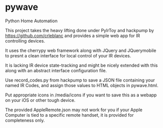pywave
======

Python Home Automation

This project takes the heavy lifting done under PyIrToy and hackpump by https://github.com/crleblanc and provides a simple web app for IR controlling devices.

It uses the cherrypy web framework along with JQuery and JQuerymobile to presnt a clean interface for local control of your IR devices.

It is lacking IR device state-tracking and might be nicely extended with this along with an abstract interface configuration file.

Use record_codes.py from hackpump to save a JSON file containing your named IR Codes, and assign those values to HTML objects in pywave.html.

Put appropriate icons in /media/icons if you want to save this as a webapp on your iOS or other tough device.

The provided AppleRemote.json may not work for you if your Apple Computer is tied to a specific remote handset, it is provided for completeness only.

